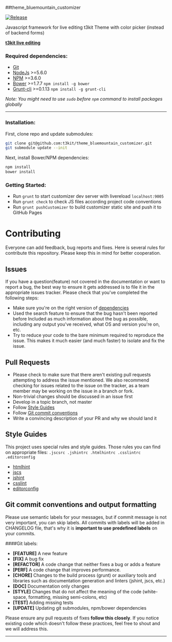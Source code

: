 ##theme_bluemountain_customizer

[![Release](https://img.shields.io/github/tag/t3kit/theme_bluemountain_customizer.svg?style=flat-square)](https://github.com/t3kit/theme_bluemountain_customizer/tags)

Javascript framework for live editing t3kit Theme with color picker (instead of backend forms)

**[t3kit live editing](http://t3kit.github.io/theme_bluemountain_customizer)**


### Required dependencies:

- [Git](https://git-scm.com/)
- [NodeJs](http://nodejs.org/) >=5.6.0
- [NPM](https://github.com/npm/npm) >=3.6.0
- [Bower](http://bower.io/) >=1.7.7 `npm install -g bower`
- [Grunt-cli](http://gruntjs.com/) >=0.1.13 `npm install -g grunt-cli`

_Note: You might need to use `sudo` before `npm` command to install packages globally_
***

### Installation:

First, clone repo and update submodules:
```bash
git clone git@github.com:t3kit/theme_bluemountain_customizer.git
git submodule update --init
```

Next, install Bower/NPM dependencies:

```bash
npm install
bower install
```

### Getting Started:

- Run `grunt` to start customizer dev server with livereload `localhost:9005`
- Run `grunt check` to check JS files according project code conventions
- Run `grunt pushCustomizer` to build customizer static site and push it to GitHub Pages


# Contributing

Everyone can add feedback, bug reports and fixes. Here is several rules for contribute this repository. Please keep this in mind for better cooperation.


## Issues

If you have a question(feature) not covered in the documentation or want to report a bug, the best way to ensure it gets addressed is to file it in the appropriate issues tracker. Please check that you've completed the following steps:

* Make sure you're on the right version of [dependencies](#required-dependencies)
* Used the search feature to ensure that the bug hasn't been reported before
Included as much information about the bug as possible, including any output you've received, what OS and version you're on, etc.
* Try to reduce your code to the bare minimum required to reproduce the issue. This makes it much easier (and much faster) to isolate and fix the issue.


## Pull Requests

* Please check to make sure that there aren't existing pull requests attempting to address the issue mentioned. We also recommend checking for issues related to the issue on the tracker, as a team member may be working on the issue in a branch or fork.
* Non-trivial changes should be discussed in an issue first
* Develop in a topic branch, not master
* Follow [Style Guides](#style-guides)
* Follow [Git commit conventions](#git-commit-conventions-and-output-formatting)
* Write a convincing description of your PR and why we should land it



## Style Guides
This project uses special rules and style guides. Those rules you can find on appropriate files: `.jscsrc .jshintrc .htmlhintrc .csslintrc .editorconfig`

* [htmlhint](https://github.com/yaniswang/HTMLHint/wiki/Rules)
* [jscs](http://jscs.info/rules.html)
* [jshint](http://jshint.com/docs/options)
* [csslint](https://github.com/CSSLint/csslint/wiki/Rules)
* [editorconfig](http://editorconfig.org)


## Git commit conventions and output formatting
Please use semantic labels for your messages, but if commit message is not very important, you can skip labels. All commits with labels will be added in CHANGELOG file, that's why it is **important to use predefined labels** on your commits.

####Git labels:
* **[FEATURE]** A new feature
* **[FIX]** A bug fix
* **[REFACTOR]** A code change that neither fixes a bug or adds a feature
* **[PERF]** A code change that improves performance.
* **[CHORE]** Changes to the build process (grunt) or auxiliary tools and libraries such as documentation generation and linters (jshint, jscs, etc.)
* **[DOC]** Documentation only changes
* **[STYLE]** Changes that do not affect the meaning of the code (white-space, formatting, missing semi-colons, etc)
* **[TEST]** Adding missing tests
* **[UPDATE]** Updating git submodules, npm/bower dependencies

Please ensure any pull requests of fixes **follow this closely**. If you notice existing code which doesn't follow these practices, feel free to shout and we will address this.

***
